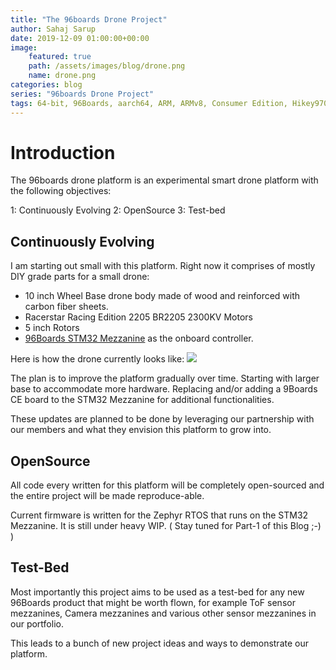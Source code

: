 ```yaml
---
title: "The 96boards Drone Project"
author: Sahaj Sarup
date: 2019-12-09 01:00:00+00:00
image:
    featured: true
    path: /assets/images/blog/drone.png
    name: drone.png
categories: blog
series: "96boards Drone Project"
tags: 64-bit, 96Boards, aarch64, ARM, ARMv8, Consumer Edition, Hikey970, Linaro, Linux, arm64, real time, ROS2, Autoware
---
```


# Introduction

The 96boards drone platform is an experimental smart drone platform with the following objectives:

1: Continuously Evolving
2: OpenSource 
3: Test-bed

## Continuously Evolving

I am starting out small with this platform. Right now it comprises of mostly DIY grade parts for a small drone:
- 10 inch Wheel Base drone body made of wood and reinforced with carbon fiber sheets.
- Racerstar Racing Edition 2205 BR2205 2300KV Motors
- 5 inch Rotors
- [96Boards STM32 Mezzanine](https://www.96boards.org/product/stm32/) as the onboard controller.

Here is how the drone currently looks like:
![](https://i.imgur.com/qbApIOe.jpg)

The plan is to improve the platform gradually over time. Starting with larger base to accommodate more hardware. Replacing and/or adding a 9Boards CE board to the STM32 Mezzanine for additional functionalities.

These updates are planned to be done by leveraging our partnership with our members and what they envision this platform to grow into.


## OpenSource

All code every written for this platform will be completely open-sourced and the entire project will be made reproduce-able.

Current firmware is written for the Zephyr RTOS that runs on the STM32 Mezzanine. It is still under heavy WIP. ( Stay tuned for Part-1 of this Blog ;-) )

## Test-Bed

Most importantly this project aims to be used as a test-bed for any new 96Boards product that might be worth flown, for example ToF sensor mezzanines, Camera mezzanines and various other sensor mezzanines in our portfolio.

This leads to a bunch of new project ideas and ways to demonstrate our platform.
